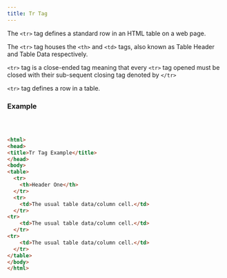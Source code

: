 ```yaml
---
title: Tr Tag
---
```

<p>The <code class="language-text">&lt;tr&gt;</code> tag defines a standard row in an HTML table on a web page.</p>
<p>The <code class="language-text">&lt;tr&gt;</code> tag houses the <code class="language-text">&lt;th&gt;</code> and <code class="language-text">&lt;td&gt;</code> tags, also known as Table Header and Table Data respectively.</p>
<p><code class="language-text">&lt;tr&gt;</code> tag is a close-ended tag meaning that every <code class="language-text">&lt;tr&gt;</code> tag opened must be closed with their sub-sequent closing tag denoted by <code class="language-text">&lt;/tr&gt;</code></p>
<p><code class="language-text">&lt;tr&gt;</code> tag defines a row in a table. </p>

<h3>Example</h3>
<p>&nbsp;</p>

```html

<html>
<head>
<title>Tr Tag Example</title>
</head>
<body>
<table>
  <tr>
    <th>Header One</th>
  </tr>
  <tr>
    <td>The usual table data/column cell.</td>
  </tr>
<tr>
    <td>The usual table data/column cell.</td>
  </tr>
<tr>
    <td>The usual table data/column cell.</td>
  </tr>
</table>
</body>
</html>
